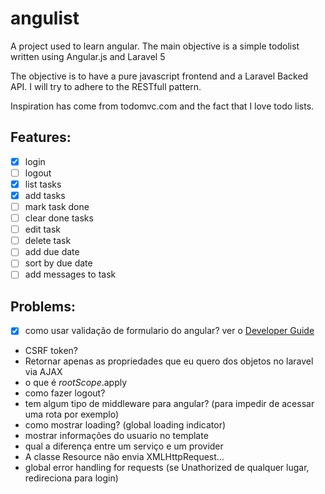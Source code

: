 # angulist
A project used to learn angular. The main objective is a simple todolist written using Angular.js and Laravel 5

The objective is to have a pure javascript frontend and a Laravel Backed API. I will try to adhere to the RESTfull pattern.

Inspiration has come from todomvc.com and the fact that I love todo lists.

## Features:

- [x] login
- [ ] logout
- [x] list tasks
- [x] add tasks
- [ ] mark task done
- [ ] clear done tasks
- [ ] edit task
- [ ] delete task
- [ ] add due date
- [ ] sort by due date
- [ ] add messages to task

## Problems:

- [x] como usar validação de formulario do angular? ver o [Developer Guide](https://docs.angularjs.org/guide/forms)
- CSRF token?
- Retornar apenas as propriedades que eu quero dos objetos no laravel via AJAX
- o que é $rootScope.$apply
- como fazer logout? 
- tem algum tipo de middleware para angular? (para impedir de acessar uma rota por exemplo)
- como mostrar loading? (global loading indicator)
- mostrar informações do usuario no template
- qual a diferença entre um serviço e um provider
- A classe Resource não envia XMLHttpRequest...
- global error handling for requests (se Unathorized de qualquer lugar, redireciona para login)